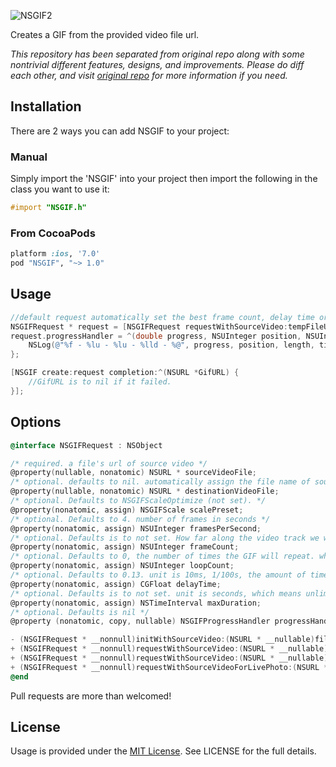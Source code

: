 ![NSGIF2](https://raw.githubusercontent.com/metasmile/NSGIF2/master/title.png)

Creates a GIF from the provided video file url.

*This repository has been separated from original repo along with some nontrivial different features, designs, and improvements. Please do diff each other, and visit [original repo](https://github.com/NSRare/NSGIF) for more information if you need.*

## Installation

There are 2 ways you can add NSGIF to your project:

### Manual

Simply import the 'NSGIF' into your project then import the following in the class you want to use it:
```objective-c
#import "NSGIF.h"
```      
### From CocoaPods

```ruby
platform :ios, '7.0'
pod "NSGIF", "~> 1.0"
```

## Usage

```objective-c
//default request automatically set the best frame count, delay time or size. see interface file for more options.
NSGIFRequest * request = [NSGIFRequest requestWithSourceVideo:tempFileURL destination:gifFileURL];
request.progressHandler = ^(double progress, NSUInteger position, NSUInteger length, CMTime time, BOOL *stop, NSDictionary *frameProperties) {
    NSLog(@"%f - %lu - %lu - %lld - %@", progress, position, length, time.value, frameProperties);
};

[NSGIF create:request completion:^(NSURL *GifURL) {
    //GifURL is to nil if it failed.
}];
```

## Options
```objective-c
@interface NSGIFRequest : NSObject

/* required. a file's url of source video */
@property(nullable, nonatomic) NSURL * sourceVideoFile;
/* optional. defaults to nil. automatically assign the file name of source video (ex: IMG_0000.MOV -> IMG_0000.gif)  */
@property(nullable, nonatomic) NSURL * destinationVideoFile;
/* optional. Defaults to NSGIFScaleOptimize (not set). */
@property(nonatomic, assign) NSGIFScale scalePreset;
/* optional. Defaults to 4. number of frames in seconds */
@property(nonatomic, assign) NSUInteger framesPerSecond;
/* optional. Defaults is to not set. How far along the video track we want to move, in seconds. It will automatically assign from duration of video and framesPerSecond  */
@property(nonatomic, assign) NSUInteger frameCount;
/* optional. Defaults to 0, the number of times the GIF will repeat. which means repeat infinitely. */
@property(nonatomic, assign) NSUInteger loopCount;
/* optional. Defaults to 0.13. unit is 10ms, 1/100s, the amount of time for each frame in the GIF */
@property(nonatomic, assign) CGFloat delayTime;
/* optional. Defaults is to not set. unit is seconds, which means unlimited */
@property(nonatomic, assign) NSTimeInterval maxDuration;
/* optional. Defaults is nil */
@property (nonatomic, copy, nullable) NSGIFProgressHandler progressHandler;

- (NSGIFRequest * __nonnull)initWithSourceVideo:(NSURL * __nullable)fileURL;
+ (NSGIFRequest * __nonnull)requestWithSourceVideo:(NSURL * __nullable)fileURL;
+ (NSGIFRequest * __nonnull)requestWithSourceVideo:(NSURL * __nullable)fileURL destination:(NSURL * __nullable)videoFileURL;
+ (NSGIFRequest * __nonnull)requestWithSourceVideoForLivePhoto:(NSURL *__nullable)fileURL;
@end
```

Pull requests are more than welcomed!

## License
Usage is provided under the [MIT License](http://http//opensource.org/licenses/mit-license.php). See LICENSE for the full details.
